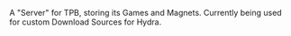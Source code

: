 A "Server" for TPB, storing its Games and Magnets. Currently being used for custom Download Sources for Hydra.
